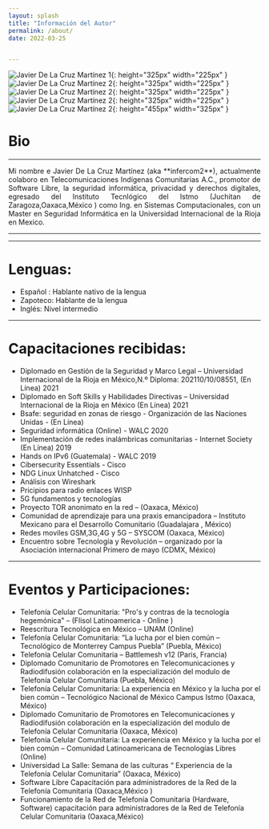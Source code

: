 ```yaml
---
layout: splash
title: "Información del Autor"
permalink: /about/
date: 2022-03-25


---
```

![](/assets/images/j4v-bio/jav-bio-2.jpg "Javier De La Cruz Martínez 1"){: height="325px" width="225px" }
![](/assets/images/j4v-bio/jav-bio-1.jpg "Javier De La Cruz Martínez 2"){: height="325px" width="225px" } ![](/assets/images/j4v-bio/jav-bio-3.jpg "Javier De La Cruz Martínez 2"){: height="325px" width="225px" }![](/assets/images/j4v-bio/jav-bio-4.jpg "Javier De La Cruz Martínez 2"){: height="325px" width="225px" }![](/assets/images/j4v-bio/jav-bio-5.jpg "Javier De La Cruz Martínez 2"){: height="455px" width="325px" }

# Bio 

---

<p style="text-align: justify;">
Mi nombre e Javier De La Cruz Martínez (aka **infercom2**), actualmente colaboro en Telecomunicaciones Indígenas Comunitarias A.C.,
promotor de Software Libre, la seguridad informática, privacidad y derechos digitales, egresado del Instituto Tecnlógico del Istmo (Juchitan de Zaragoza,Oaxaca,México )  como Ing. en Sistemas Computacionales, con un Master en Seguridad Informática en la Universidad Internacional de la Rioja en Mexico. 
</p>


---

***

# Lenguas:


- Español : Hablante nativo de la lengua
- Zapoteco: Hablante de la lengua
- Inglés: Nivel intermedio

***

# Capacitaciones recibidas:
-  Diplomado en Gestión de la Seguridad y Marco Legal – Universidad Internacional de la Rioja en México,N.º Diploma: 202110/10/08551, (En Línea)  2021
-  Diplomado en Soft Skills y Habilidades Directivas – Universidad Internacional de la Rioja en México (En Línea)  2021
-  Bsafe: seguridad en zonas de riesgo  - Organización de las Naciones Unidas - (En Línea)
-  Seguridad informática (Online) - WALC 2020
-  Implementación de redes inalámbricas comunitarias  - Internet Society (En Línea)  2019
-  Hands on IPv6 (Guatemala)  - WALC 2019
-  Cibersecurity Essentials - Cisco
-  NDG Linux Unhatched - Cisco
-  Análisis con Wireshark
-  Pricipios para radio enlaces WISP
-  5G fundamentos y tecnologías 
-  Proyecto TOR anonimato en la red – (Oaxaca, México)
-  Comunidad de aprendizaje para una praxis emancipadora – Instituto Mexicano para el Desarrollo Comunitario  (Guadalajara , México)
-  Redes moviles GSM,3G,4G y 5G – SYSCOM (Oaxaca, México)
-  Encuentro sobre Tecnología y Revolución – organizado por la Asociación internacional Primero de mayo (CDMX, México)

***

# Eventos y Participaciones:

-  Telefonía Celular Comunitaria: "Pro's y contras de la tecnología hegemónica" – (Flisol Latinoamerica - Online )
-  Reescritura Tecnológica en México – UNAM (Online) 
-  Telefonía Celular Comunitaria:  “La lucha por el bien común – Tecnológico de Monterrey Campus Puebla” (Puebla, México)
-  Telefonía Celular Comunitaria – Battlemesh v12 (Paris, Francia)
-  Diplomado Comunitario de Promotores en Telecomunicaciones y Radiodifusión  colaboración en la especialización del modulo de Telefonía Celular Comunitaria (Puebla, México)
-  Telefonía Celular Comunitaria: La experiencia en México y la lucha por el bien común – Tecnológico Nacional de México Campus Istmo (Oaxaca, México)
-  Diplomado Comunitario de Promotores en Telecomunicaciones y Radiodifusión  colaboración en la especialización del modulo de Telefonía Celular Comunitaria (Oaxaca, México)
-  Telefonía Celular Comunitaria: La experiencia en México y la lucha por el bien común – Comunidad Latinoamericana de Tecnologías Libres (Online) 
-  Universidad La Salle: Semana de las culturas “ Experiencia de la Telefonía Celular Comunitaria” (Oaxaca, México) 
-  Software Libre Capacitación para administradores de la Red de la Telefonía Comunitaria  (Oaxaca,México )
-  Funcionamiento de la Red de Telefonía Comunitaria (Hardware, Software) capacitación para administradores de la Red de Telefonía Celular Comunitaria  (Oaxaca,México)


